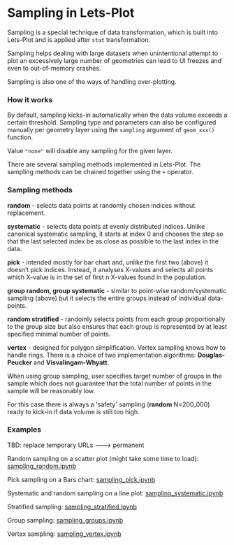 # Sampling in Lets-Plot

Sampling is a special technique of data transformation, which is built into Lets-Plot and is applied after `stat` transformation.

Sampling helps dealing with large datasets when unintentional attempt to plot an excessively large number of geometries can lead to UI freezes and even to out-of-memory crashes. 

Sampling is also one of the ways of handling over-plotting.

### How it works

By default, sampling kicks-in automatically when the data volume exceeds a certain threshold. 
Sampling type and parameters can also be configured manually per geometry layer using the `sampling` argument of `geom_xxx()` function. 

Value `"none"` will disable any sampling for the given layer.

There are several sampling methods implemented in Lets-Plot. The sampling methods can be chained together using the `+` operator.

### Sampling methods

**random** - selects data points at randomly chosen indices without replacement.

**systematic** - selects data points at evenly distributed indices. Unlike canonical systematic sampling, it starts at index 0 and chooses the step so that the last selected index be as close as possible to the last index in the data.

**pick** - intended mostly for bar chart and, unlike the first two (above) it doesn’t pick indices. Instead, it analyses X-values and selects all points which X-value is in the set of first n X-values found in the population.

**group random, group systematic** - similar to point-wise random/systematic sampling (above) but it selects the entire groups instead of individual data-points.

**random stratified** - randomly selects points from each group proportionally to the group size but also ensures that each group is represented by at least specified minimal number of points.

**vertex** - designed for polygon simplification. Vertex sampling knows how to handle rings. There is a choice of two implementation algorithms: **Douglas-Peucker** and **Visvalingam-Whyatt**. 

When using group sampling, user specifies target number of groups in the sample which does not guarantee that the total number of points in the sample will be reasonably low.

For this case there is always a 'safety' sampling (**random** N=200_000) ready to kick-in if data volume is still too high.


### Examples

TBD: replace temporary URLs ---> permanent

Random sampling on a scatter plot (might take some time to load): 
[sampling_random.ipynb](https://nbviewer.jupyter.org/github/alshan/jupyter-examples/blob/master/notebooks/sampling_random.ipynb)

Pick sampling on a Bars chart: 
[sampling_pick.ipynb](https://nbviewer.jupyter.org/github/alshan/jupyter-examples/blob/master/notebooks/sampling_pick.ipynb)

Systematic and random sampling on a line plot: 
[sampling_systematic.ipynb](https://nbviewer.jupyter.org/github/alshan/jupyter-examples/blob/master/notebooks/sampling_systematic.ipynb)

Stratified sampling: 
[sampling_stratified.ipynb](https://nbviewer.jupyter.org/github/alshan/jupyter-examples/blob/master/notebooks/sampling_stratified.ipynb)

Group sampling:
[sampling_groups.ipynb](https://nbviewer.jupyter.org/github/alshan/jupyter-examples/blob/master/notebooks/sampling_groups.ipynb)

Vertex sampling:
[sampling_vertex.ipynb](https://nbviewer.jupyter.org/github/alshan/jupyter-examples/blob/master/notebooks/sampling_vertex.ipynb)
